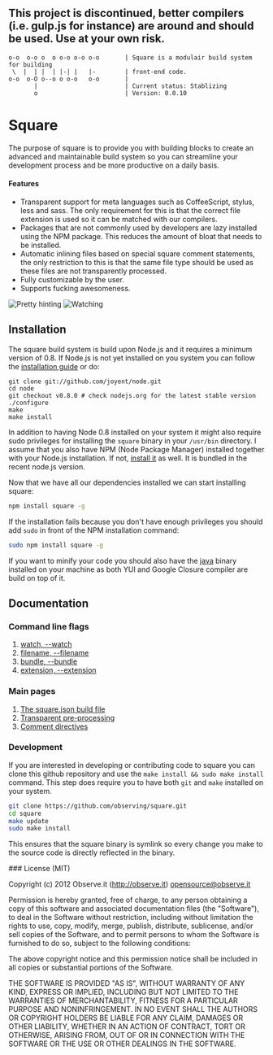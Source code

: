 ## This project is discontinued, better compilers (i.e. gulp.js for instance) are around and should be used. Use at your own risk.

```
o-o  o-o o  o o-o o-o o-o       | Square is a modulair build system for building
 \  |  | |  | |-| |   |-        | front-end code.
o-o  o-O o--o o o-o   o-o       |
       |                        | Current status: Stablizing
       o                        | Version: 0.0.10
```

# Square

The purpose of square is to provide you with building blocks to create an
advanced and maintainable build system so you can streamline your development
process and be more productive on a daily basis.

#### Features

- Transparent support for meta languages such as CoffeeScript, stylus, less and
  sass. The only requirement for this is that the correct file extension is
  used so it can be matched with our compilers.
- Packages that are not commonly used by developers are lazy installed using the
  NPM package. This reduces the amount of bloat that needs to be installed.
- Automatic inlining files based on special square comment statements, the only
  restriction to this is that the same file type should be used as these files
  are not transparently processed.
- Fully customizable by the user.
- Supports fucking awesomeness.

![Pretty hinting](http://f.cl.ly/items/0V2Q0I150j1G2j043h2q/square-hint.png)
![Watching](http://f.cl.ly/items/2z2z26213v111W2y141H/Screen%20Shot%202012-04-27%20at%209.25.55%20PM.png)

## Installation

The square build system is build upon Node.js and it requires a minimum version
of 0.8. If Node.js is not yet installed on you system you can follow the
[installation guide](https://github.com/joyent/node/wiki/Installation) or do:

```
git clone git://github.com/joyent/node.git
cd node
git checkout v0.8.0 # check nodejs.org for the latest stable version
./configure
make
make install
```

In addition to having Node 0.8 installed on your system it might also require
sudo privileges for installing the `square` binary in your `/usr/bin` directory.
I assume that you also have NPM (Node Package Manager) installed together with
your Node.js installation. If not, [install it](http://npmjs.org/) as well. It
is bundled in the recent node.js version.

Now that we have all our dependencies installed we can start installing square:

```bash
npm install square -g
```

If the installation fails because you don't have enough privileges you should
add `sudo` in front of the NPM installation command:

```bash
sudo npm install square -g
```

If you want to minify your code you should also have the
[java](http://lmgtfy.com/?q=installing+java) binary
installed on your machine as both YUI and Google Closure compiler are build
on top of it.

## Documentation
### Command line flags

1. [watch, --watch](/observing/square/blob/master/doc/flags/watch.md)
2. [filename, --filename](/observing/square/blob/master/doc/flags/filename.md)
3. [bundle, --bundle](/observing/square/blob/master/doc/flags/bundle.md)
4. [extension, --extension](/observing/square/blob/master/doc/flags/extension.md)

### Main pages

1. [The square.json build file](/observing/square/blob/master/doc/square.json.md)
2. [Transparent pre-processing](/observing/square/blob/master/doc/pre-processors.md)
2. [Comment directives](/observing/square/blob/master/doc/directive.md)

### Development

If you are interested in developing or contributing code to square you can clone
this github repository and use the `make install && sudo make install` command.
This step does require you to have both `git` and `make` installed on your
system.

```bash
git clone https://github.com/observing/square.git
cd square
make update
sudo make install
```

This ensures that the square binary is symlink so every change you make to the
source code is directly reflected in the binary.

<a name="license" />
### License (MIT)

Copyright (c) 2012 Observe.it (http://observe.it) <opensource@observe.it>

Permission is hereby granted, free of charge, to any person obtaining a copy of
this software and associated documentation files (the "Software"), to deal in
the Software without restriction, including without limitation the rights to
use, copy, modify, merge, publish, distribute, sublicense, and/or sell copies
of the Software, and to permit persons to whom the Software is
furnished to do so, subject to the following conditions:

The above copyright notice and this permission notice shall be included in all
copies or substantial portions of the Software.

THE SOFTWARE IS PROVIDED "AS IS", WITHOUT WARRANTY OF ANY KIND, EXPRESS OR
IMPLIED, INCLUDING BUT NOT LIMITED TO THE WARRANTIES OF MERCHANTABILITY,
FITNESS FOR A PARTICULAR PURPOSE AND NONINFRINGEMENT. IN NO EVENT SHALL THE
AUTHORS OR COPYRIGHT HOLDERS BE LIABLE FOR ANY CLAIM, DAMAGES OR OTHER
LIABILITY, WHETHER IN AN ACTION OF CONTRACT, TORT OR OTHERWISE, ARISING FROM,
OUT OF OR IN CONNECTION WITH THE SOFTWARE OR THE USE OR OTHER DEALINGS IN THE
SOFTWARE.
